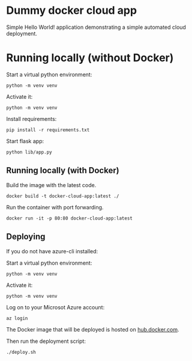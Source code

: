# Dummy docker cloud app

Simple Hello World! application demonstrating a simple automated cloud deployment.

# Running locally (without Docker)

Start a virtual python environment:

```
python -m venv venv
```

Activate it:

```
python -m venv venv
```

Install requirements:

```
pip install -r requirements.txt
```

Start flask app:

```
python lib/app.py
```

## Running locally (with Docker)

Build the image with the latest code.

```
docker build -t docker-cloud-app:latest ./
```

Run the container with port forwarding.

```
docker run -it -p 80:80 docker-cloud-app:latest
```

## Deploying

If you do not have azure-cli installed:

Start a virtual python environment:

```
python -m venv venv
```

Activate it:

```
python -m venv venv
```

Log on to your Microsot Azure account:

```
az login
```

The Docker image that will be deployed is hosted on [hub.docker.com](https://hub.docker.com/r/adtest20170718/docker-cloud-app/).

Then run the deployment script:

```
./deploy.sh
```
